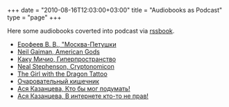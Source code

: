 +++
date = "2010-08-16T12:03:00+03:00"
title = "Audiobooks as Podcast"
type = "page"
+++

Here some audiobooks coverted into podcast via [rssbook](https://github.com/histrio/rssbook).

- [Ерофеев В. В., "Москва-Петушки](https://s3-eu-west-1.amazonaws.com/falseprotagonist-one/erofeev/erofeev.xml)
- [Neil Gaiman, American Gods](https://s3-eu-west-1.amazonaws.com/falseprotagonist-one/AmericanGods/AmericanGods.xml)
- [Каку Мичио, Гиперпространство](https://s3-eu-west-1.amazonaws.com/falseprotagonist-one/Kaku_M_Giperprostranstvo_(Roslyakov_M)/Kaku_M_Giperprostranstvo_(Roslyakov_M).xml)
- [Neal Stephenson, Cryptonomicon](https://s3-eu-west-1.amazonaws.com/falseprotagonist-one/Neal+Stephenson+-+Cryptonomicon+(2009)/Neal+Stephenson+-+Cryptonomicon+(2009).xml)
- [The Girl with the Dragon Tattoo](https://s3-eu-west-1.amazonaws.com/falseprotagonist-one/Stieg+Larsson+-+The+Girl+with+the+Dragon+Tattoo/Stieg+Larsson+-+The+Girl+with+the+Dragon+Tattoo.xml)
- [Очаровательный кишечник](https://s3-eu-west-1.amazonaws.com/falseprotagonist-one/belly/belly.xml)
- [Ася Казанцева, Кто бы мог подумать!](https://s3-eu-west-1.amazonaws.com/falseprotagonist-one/asya7/asya8.xml)
- [Ася Казанцева, В интернете кто-то не прав!](https://s3-eu-west-1.amazonaws.com/falseprotagonist-one/asya7/asya7.xml)
